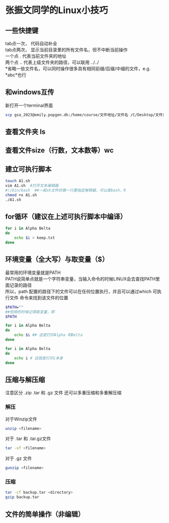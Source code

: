 # 张振文同学的Linux小技巧
## 一些快捷键
tab点一次， 代码自动补全  
tab点两次， 显示当前目录里的所有文件名，但不中断当前操作  
一个点 . 代表当前文件夹的地址  
两个点 .. 代表上级文件夹的路径，可以联用 ../../   
\*省略一些文件名，可以同时操作很多具有相同前缀/后缀/中缀的文件，e.g. \*abc\*也行  
## 和windows互传
新打开一个terminal界面
```bash
scp gsa_2023@emily.popgen.dk:/home/course/文件地址/文件名 /C/Desktop/文件夹地址
```
## 查看文件夹 ls
## 查看文件size（行数，文本数等）wc 
## 建立可执行脚本
```bash
touch A1.sh
vim A1.sh  #打开文本编辑器
#!/bin/bash  ##一般sh文件的第一行要指定解释器，可以是bash，R
chmod +x A1.sh
./A1.sh
```
## for循环（建议在上述可执行脚本中编译）
```bash
for i in Alpha Belta
do
    echo $i > keep.txt
done
```
## 环境变量（全大写）与取变量（$）
最常用的环境变量就是PATH  
PATH说简单点就是一个字符串变量，当输入命令的时候LINUX会去查找PATH里面记录的路径  
所以，path 配置的路径下的文件可以在任何位置执行，并且可以通过which 可执行文件 命令来找到该文件的位置  
```bash
$PATH=""
##但用的时候记得取变量，即
$PATH
```
```bash
for i in Alpha Belta
do
    echo $i ## 这是打印Alpha 和Belta
done

for i in Alpha Belta
do
    echo i # 这就是打印i本身
done
```
## 压缩与解压缩
注意区分 .zip .tar 和 .gz 文件
还可以多重压缩和多重解压缩
### 解压
对于Winzip文件  
```bash
unzip <filename>
```
对于 .tar 和 .tar.gz文件
```bash
tar -xf <filename>
```
对于 .gz 文件
```bash
gunzip <filename>
```
### 压缩
```bash
tar -cf backup.tar <directory>
gzip backup.tar
```
## 文件的简单操作（非编辑）
